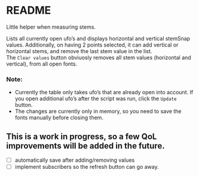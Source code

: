 # README
Little helper when measuring stems.

Lists all currently open ufo’s and displays horizontal and vertical stemSnap values.
Additionally, on having 2 points selected, it can add vertical or horizontal stems, and remove the last stem value in the list.  
The `Clear values` button obviuosly removes all stem values (horizontal and vertical), from all open fonts.

### Note:
- Currently the table only takes ufo’s that are already open into account. If you open additional ufo’s after the script was run, click the `Update` button.
- The changes are currently only in memory, so you need to save the fonts manually before closing them.

## This is a work in progress, so a few QoL improvements will be added in the future.

- [ ] automatically save after adding/removing values
- [ ] implement subscribers so the refresh button can go away.